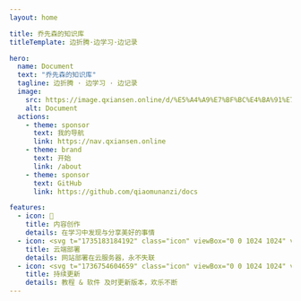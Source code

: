 ```yaml
---
layout: home

title: 乔先森的知识库
titleTemplate: 边折腾·边学习·边记录

hero:
  name: Document
  text: "乔先森的知识库"
  tagline: 边折腾 · 边学习 · 边记录
  image:
    src: https://image.qxiansen.online/d/%E5%A4%A9%E7%BF%BC%E4%BA%91%E7%9B%98/images/docs/logo-docs.png?sign=Nvcs7M_XUOAca0_SiD9jaF45wUEb8_40GBYDF7JxW80=:0
    alt: Document
  actions:
    - theme: sponsor
      text: 我的导航
      link: https://nav.qxiansen.online
    - theme: brand
      text: 开始
      link: /about
    - theme: sponsor
      text: GitHub
      link: https://github.com/qiaomunanzi/docs

features:
  - icon: 📝
    title: 内容创作
    details: 在学习中发现与分享美好的事情
  - icon: <svg t="1735183184192" class="icon" viewBox="0 0 1024 1024" version="1.1" xmlns="http://www.w3.org/2000/svg" p-id="1280" width="32" height="32"><path d="M863.744 285.6448a128 128 0 0 1 128 128v307.072a128 128 0 0 1-128 128h-114.432a80.0256 80.0256 0 0 0-67.0208 36.3264l-15.2064 23.296a9.6768 9.6768 0 0 1-16.4352-0.3328l-13.7216-22.9632a74.496 74.496 0 0 0-63.9488-36.3264h-119.552a128 128 0 0 1-128-128V413.6448c0-17.664 3.584-34.5088 10.0608-49.8176l0.0256 261.5552h309.9136v-290.56h-292.864a127.7696 127.7696 0 0 1 100.864-49.1776H863.744z" fill="#FFB569" p-id="1281"></path><path d="M242.3808 278.3488a264.192 264.192 0 0 1 513.1776 88.064v1.536a176.128 176.128 0 0 1-22.016 350.7712H242.5856a220.2112 220.2112 0 0 1-216.96-216.7808 220.1856 220.1856 0 0 1 216.7552-223.5904z m232.96 223.8464h-66.6112a33.3056 33.3056 0 1 0 0 66.6112h66.6368a33.3056 33.3056 0 1 0 0-66.6112z m66.6624-133.2736h-133.2736a33.3056 33.3056 0 1 0 0 66.6368h133.2736a33.3056 33.3056 0 1 0 0-66.6368z" fill="#FF6C35" p-id="1282"></path></svg>
    title: 云端部署
    details: 网站部署在云服务器，永不失联
  - icon: <svg t="1736754604659" class="icon" viewBox="0 0 1024 1024" version="1.1" xmlns="http://www.w3.org/2000/svg" p-id="1261" width="200" height="200"><path d="M742.4 119.466667c44.8 0 85.333333 18.133333 114.645333 47.488A161.621333 161.621333 0 0 1 904.533333 281.6v460.8c0 44.8-18.133333 85.333333-47.488 114.645333A161.621333 161.621333 0 0 1 742.4 904.533333H281.6c-44.8 0-85.333333-18.133333-114.645333-47.488A161.621333 161.621333 0 0 1 119.466667 742.4V281.6c0-44.8 18.133333-85.333333 47.488-114.645333A161.621333 161.621333 0 0 1 281.6 119.466667h460.8z m0 74.666666H281.6c-24.149333 0-46.037333 9.813333-61.866667 25.6-15.786667 15.829333-25.6 37.717333-25.6 61.866667v460.8c0 24.149333 9.813333 46.037333 25.6 61.866667 15.829333 15.786667 37.717333 25.6 61.866667 25.6h460.8c24.149333 0 46.037333-9.813333 61.866667-25.6 15.786667-15.829333 25.6-37.717333 25.6-61.866667V281.6c0-24.149333-9.813333-46.037333-25.6-61.866667a87.210667 87.210667 0 0 0-61.866667-25.6z m-5.290667 280.533334a37.205333 37.205333 0 0 1 37.333334 37.333333c0 58.026667-18.688 112.768-51.2 157.482667a267.392 267.392 0 0 1-134.058667 97.28 267.392 267.392 0 0 1-165.589333-0.213334 267.392 267.392 0 0 1-133.802667-97.578666 37.333333 37.333333 0 0 1 18.389333-57.301334c89.514667-41.813333 140.416-64.810667 152.746667-68.864 9.514667 26.282667-16.853333 65.109333-79.104 116.48a192.853333 192.853333 0 0 0 202.624 29.44A192.853333 192.853333 0 0 0 699.733333 512a37.205333 37.205333 0 0 1 37.333334-37.333333zM285.226667 546.261333a37.205333 37.205333 0 0 1-37.333334-37.333333c0-58.026667 18.688-112.768 51.2-157.44a267.392 267.392 0 0 1 134.016-97.28 267.392 267.392 0 0 1 165.632 0.213333 267.392 267.392 0 0 1 133.802667 97.578667 37.333333 37.333333 0 0 1-18.432 57.301333c-89.514667 41.813333-140.373333 64.768-152.704 68.864-9.514667-26.282667 16.810667-65.109333 79.061333-116.48a192.853333 192.853333 0 0 0-202.581333-29.44 192.853333 192.853333 0 0 0-115.328 176.682667 37.205333 37.205333 0 0 1-37.333333 37.333333z" fill="#ea9518" p-id="1262"></path></svg>
    title: 持续更新
    details: 教程 & 软件 及时更新版本，欢乐不断
---
```


<HomeUnderline />

<confetti />

<busuanzi />

